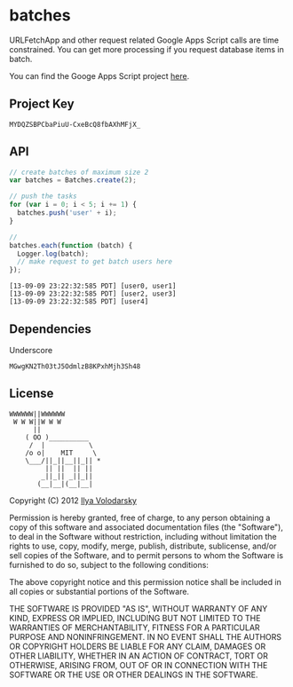 # batches

URLFetchApp and other request related Google Apps Script calls are time constrained. You can get more processing if you request database items in batch.

You can find the Googe Apps Script project [here](https://script.google.com/d/MYDQZSBPCbaPiuU-CxeBcQ8fbAXhMFjX_/edit).

## Project Key

    MYDQZSBPCbaPiuU-CxeBcQ8fbAXhMFjX_

## API

```js
// create batches of maximum size 2
var batches = Batches.create(2);

// push the tasks
for (var i = 0; i < 5; i += 1) {
  batches.push('user' + i);
}

//
batches.each(function (batch) {
  Logger.log(batch);
  // make request to get batch users here
});
```

```
[13-09-09 23:22:32:585 PDT] [user0, user1]
[13-09-09 23:22:32:585 PDT] [user2, user3]
[13-09-09 23:22:32:585 PDT] [user4]
```

## Dependencies

Underscore
```
MGwgKN2Th03tJ5OdmlzB8KPxhMjh3Sh48
```

## License
```
WWWWWW||WWWWWW
 W W W||W W W
      ||
    ( OO )__________
     /  |           \
    /o o|    MIT     \
    \___/||_||__||_|| *
         || ||  || ||
        _||_|| _||_||
       (__|__|(__|__|
```

Copyright (C) 2012 [Ilya Volodarsky](https://twitter.com/ivolo)

Permission is hereby granted, free of charge, to any person obtaining a copy of this software and associated documentation files (the "Software"), to deal in the Software without restriction, including without limitation the rights to use, copy, modify, merge, publish, distribute, sublicense, and/or sell copies of the Software, and to permit persons to whom the Software is furnished to do so, subject to the following conditions:

The above copyright notice and this permission notice shall be included in all copies or substantial portions of the Software.

THE SOFTWARE IS PROVIDED "AS IS", WITHOUT WARRANTY OF ANY KIND, EXPRESS OR IMPLIED, INCLUDING BUT NOT LIMITED TO THE WARRANTIES OF MERCHANTABILITY, FITNESS FOR A PARTICULAR PURPOSE AND NONINFRINGEMENT. IN NO EVENT SHALL THE AUTHORS OR COPYRIGHT HOLDERS BE LIABLE FOR ANY CLAIM, DAMAGES OR OTHER LIABILITY, WHETHER IN AN ACTION OF CONTRACT, TORT OR OTHERWISE, ARISING FROM, OUT OF OR IN CONNECTION WITH THE SOFTWARE OR THE USE OR OTHER DEALINGS IN THE SOFTWARE.
